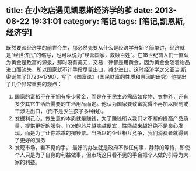 title: 在小吃店遇见凯恩斯经济学的爹
date: 2013-08-22 19:31:01
category: 笔记
tags: [笔记,凯恩斯,经济学]
---

既然要谈经济学的前世今生，那必然先要从什么是经济学开始？简单讲，经济就是“经世济民”的缩写，也可以说为“经营国家，救赎百姓”。在18世纪前人们一直认为黄金是致富的源泉，那时没有美元，交易一律都是用黄金，因为黄金会随着物品进口而流失，所以国家就不计手段尽量出口，减少进口。这时经济学之父亚当.斯密诞生了(1723~1790)，写了《国富论》（国民财富的性质和原因的研究）他提出了几个非常重要的观点：

1. 国家的富裕不在于拥有多少黄金，而是在于民生必需品如食物、衣物外，还有多少其它生活所需要的生活用品而定。他认为国家要致富就得不再加以限制或干涉进出口，（而不是少生孩子多种树）。
2. 发掘利己心。做生意的本质就是赚钱，为了赚钱所以我们才不断的提高产品质量，提供更好的服务。Intel的芯片越卖越便宜，性能越来越好绝不是良心发现，而是为了让你乖乖的掏钞票。当所以的企业相互竞争，我们消费者就得到了更好的服务
3. 发现市场，看不见的手。 最好的办法就是政府不做任何事，静静的等待，即使个人只是为了自身的利益做事，但市场这只看不见的手会把个人做的引导为大家的利益。